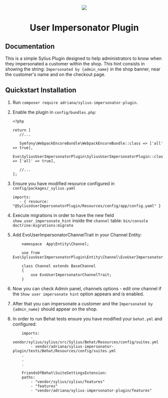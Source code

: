 <p align="center">
    <a href="https://sylius.com" target="_blank">
        <img src="https://demo.sylius.com/assets/shop/img/logo.png" />
    </a>
</p>

<h1 align="center">User Impersonator Plugin</h1>

## Documentation

This is a simple Sylius Plugin designed to help administrators to know when they impersonated a customer within the shop.
This hint consists in showing the string: `Impersonated by {admin_name}` in the shop banner, near the customer's name and on the checkout page. 

## Quickstart Installation

1. Run `composer require adriana/sylius-impersonator-plugin`.

2. Enable the plugin in `config/bundles.php`:
    ```
    <?php
   
   return [
       //...
       
       Symfony\WebpackEncoreBundle\WebpackEncoreBundle::class => ['all' => true],
       Evo\SyliusUserImpersonatorPlugin\SyliusUserImpersonatorPlugin::class => ['all' => true],
   
       //...
   ];
   ```

3. Ensure you have modified resource configured in `config/packages/_sylius.yaml`
    ```
   imports:
       - { resource: "@SyliusUserImpersonatorPlugin/Resources/config/app/config.yaml" }
   ```
   
4. Execute migrations in order to have the new field `show_user_impersonate_hint` inside the `channel` table:
    ```bin/console doctrine:migrations:migrate```

5. Add EvoUserImpersonatorChannelTrait in your Channel Entity:
    ```
        namespace  App\Entity\Channel;
    
        use from Evo\SyliusUserImpersonatorPlugin\Entity\Channel\EvoUserImpersonatorChannelTrait;
        
        class Channel extends BaseChannel
        {
            use EvoUserImpersonatorChannelTrait;
        }
    ```

6. Now you can check Admin panel, channels options - edit one channel if the 
`Show user impersonate hint` option appears and is enabled.

7. After that you can impersonate a customer and the `Impersonated by {admin_name}` should appear on the shop.

8. In order to run Behat tests ensure you have modified your `behat.yml` and configured:
    ```
        imports:
            - vendor/sylius/sylius/src/Sylius/Behat/Resources/config/suites.yml
            - vendor/adriana/sylius-impersonator-plugin/tests/Behat/Resources/config/suites.yml
        .
        .
        .
   
        FriendsOfBehat\SuiteSettingsExtension:
        paths:
            - "vendor/sylius/sylius/features"
            - "features"
            - "vendor/adriana/sylius-impersonator-plugin/features"
    ```
